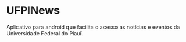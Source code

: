 # UFPINews
Aplicativo para android que facilita o acesso as notícias e eventos da Universidade Federal do Piauí.
